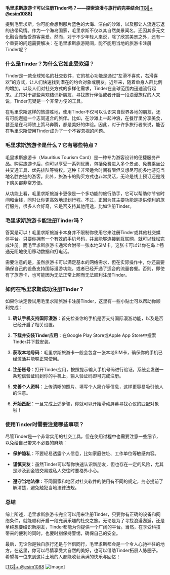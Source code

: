 **毛里求斯旅游卡可以注册Tinder吗？——探索浪漫与旅行的完美结合[[TG💪+ @esim1088](https://t.me/s/esim1088)]**

提到毛里求斯，你可能会想到那片蓝色的大海、洁白的沙滩，以及那让人流连忘返的热带风情。作为一个海岛国家，毛里求斯不仅以其自然美景闻名，还因其多元文化融合而备受游客喜爱。然而，对于不少年轻人来说，除了欣赏美景之外，还有一个重要的问题需要解决：在毛里求斯旅游期间，能不能用当地的旅游卡注册Tinder呢？

### **什么是Tinder？为什么它如此受欢迎？**

Tinder是一款全球知名的社交软件，它的核心功能是通过“左滑不喜欢，右滑喜欢”的方式，让人们快速找到潜在的约会对象或朋友。近年来，随着单身人群比例的增加，以及人们对社交方式的多样化需求，Tinder在全球范围内迅速流行起来。尤其对于那些喜欢结识新朋友、寻找旅行伴侣或者开启一段浪漫旅程的人来说，Tinder无疑是一个非常方便的工具。

在毛里求斯这样的旅游胜地，使用Tinder不仅可以认识来自世界各地的朋友，还有可能邂逅一个志同道合的旅伴。比如，在沙滩上一起冲浪，在餐厅里分享美食，甚至是在马蹄铁上策马奔腾，都是美好的体验。因此，对于许多旅行者来说，能否在毛里求斯使用Tinder成为了一个不容忽视的问题。

### **毛里求斯旅游卡是什么？它有哪些特点？**

毛里求斯旅游卡（Mauritius Tourism Card）是一种专为游客设计的便捷服务产品。购买旅游卡后，你可以享受一系列优惠，包括免费进入多个景点、免费乘坐公共交通工具、优先排队等特权。这种卡非常适合时间有限但又想尽可能多地游览当地名胜古迹的游客。此外，旅游卡的购买方式也非常灵活，无论是线上预订还是线下购买都非常方便。

从功能上看，毛里求斯旅游卡更像是一个多功能的旅行助手，它可以帮助你节省时间和金钱，同时让你更高效地规划行程。不过，正因为其主要功能是提供便利的旅行服务，很多人会好奇，它是否支持其他用途，比如注册Tinder。

### **毛里求斯旅游卡能注册Tinder吗？**

答案是可以！毛里求斯旅游卡本身并不限制你使用它来注册Tinder或其他社交媒体平台。只要你拥有一个有效的手机号码，并且能够连接到互联网，就可以轻松完成注册。而毛里求斯旅游卡通常会附带一张本地SIM卡，这张卡可以让你在岛上畅通无阻地使用移动数据和打电话。

需要注意的是，虽然旅游卡可以满足基本的网络需求，但在实际操作中，你还需要确保自己的设备支持国际漫游功能，或者已经开通了适合的流量套餐。否则，即使有了旅游卡，也可能因为无法正常上网而无法顺利注册Tinder。

### **如何在毛里求斯成功注册Tinder？**

如果你决定尝试用毛里求斯旅游卡注册Tinder，这里有一些小贴士可以帮助你顺利完成：

1. **确认手机支持国际漫游**：首先检查你的手机是否支持国际漫游功能，以及是否已经开启了相关设置。
   
2. **下载并安装Tinder应用**：在Google Play Store或Apple App Store中搜索Tinder并下载安装。

3. **获取本地号码**：毛里求斯旅游卡一般会包含一张本地SIM卡，确保你的手机已经激活并能够正常使用。

4. **注册账号**：打开Tinder应用，按照提示输入手机号码进行验证。系统会发送一条短信验证码到你的手机上，输入验证码即可完成注册。

5. **完善个人资料**：上传清晰的照片、填写个人简介等信息，这样更容易吸引他人的注意。

6. **开始匹配**：一旦完成上述步骤，你就可以开始滑动屏幕寻找心仪的匹配对象啦！

### **使用Tinder时需要注意哪些事项？**

尽管Tinder是一个非常实用的社交工具，但在使用过程中也需要注意一些细节，以免给自己带来不必要的麻烦：

- **保护隐私**：不要轻易透露个人信息，比如家庭住址、工作单位等敏感内容。
  
- **谨慎交友**：虽然Tinder可以帮你快速认识新朋友，但也存在一定的风险，尤其是涉及到金钱交易或私人交往时要格外小心。

- **遵守当地法律**：不同国家和地区对社交软件的使用有不同的规定，务必提前了解清楚，避免触犯当地法律法规。

### **总结**

综上所述，毛里求斯旅游卡完全可以用来注册Tinder，只要你有正确的设备和网络条件，就能顺利开启一段充满乐趣的社交之旅。无论是为了寻找浪漫邂逅，还是单纯想要结识新朋友，Tinder都能为你提供一个广阔的平台。当然，在享受科技带来的便利的同时，也要时刻保持警惕，确保自己的安全。

最后，无论你是独自旅行还是与伴侣同行，毛里求斯都会是一个令人心驰神往的地方。在这里，你可以尽情享受大自然的美好，也可以借助Tinder拓展人脉圈子。希望每一位来到这片土地的人都能收获满满的快乐与回忆！

[[TG💪+ @esim1088](https://t.me/s/esim1088) ![Image](https://i.postimg.cc/4NQfJmqS/Snipaste-2025-05-13-00-14-12.png)]
